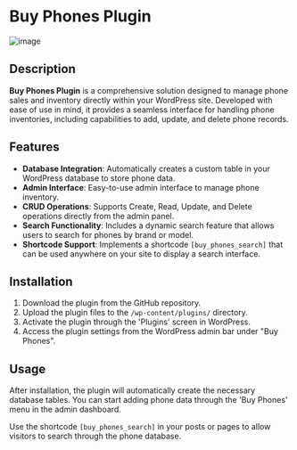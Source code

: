 # Buy Phones Plugin

![image](https://github.com/user-attachments/assets/a586ce41-a7ac-4086-9392-d2575f95e731)


## Description
**Buy Phones Plugin** is a comprehensive solution designed to manage phone sales and inventory directly within your WordPress site. Developed with ease of use in mind, it provides a seamless interface for handling phone inventories, including capabilities to add, update, and delete phone records.

## Features

- **Database Integration**: Automatically creates a custom table in your WordPress database to store phone data.
- **Admin Interface**: Easy-to-use admin interface to manage phone inventory.
- **CRUD Operations**: Supports Create, Read, Update, and Delete operations directly from the admin panel.
- **Search Functionality**: Includes a dynamic search feature that allows users to search for phones by brand or model.
- **Shortcode Support**: Implements a shortcode `[buy_phones_search]` that can be used anywhere on your site to display a search interface.

## Installation

1. Download the plugin from the GitHub repository.
2. Upload the plugin files to the `/wp-content/plugins/` directory.
3. Activate the plugin through the 'Plugins' screen in WordPress.
4. Access the plugin settings from the WordPress admin bar under "Buy Phones".

## Usage

After installation, the plugin will automatically create the necessary database tables. You can start adding phone data through the 'Buy Phones' menu in the admin dashboard.

Use the shortcode `[buy_phones_search]` in your posts or pages to allow visitors to search through the phone database.
